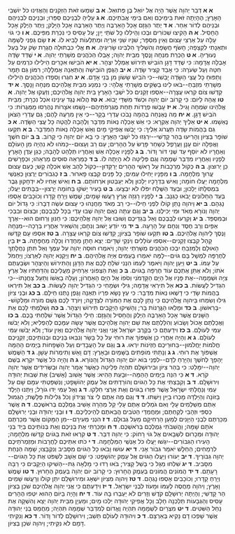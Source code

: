 **א א**  דְּבַר יְהוָה אֲשֶׁר הָיָה אֶל יוֹאֵל בֶּן פְּתוּאֵל.
**א ב**  שִׁמְעוּ זֹאת הַזְּקֵנִים וְהַאֲזִינוּ כֹּל יוֹשְׁבֵי הָאָרֶץ; הֶהָיְתָה זֹּאת בִּימֵיכֶם וְאִם בִּימֵי אֲבֹתֵיכֶם.
**א ג**  עָלֶיהָ לִבְנֵיכֶם סַפֵּרוּ; וּבְנֵיכֶם לִבְנֵיהֶם וּבְנֵיהֶם לְדוֹר אַחֵר.
**א ד**  יֶתֶר הַגָּזָם אָכַל הָאַרְבֶּה וְיֶתֶר הָאַרְבֶּה אָכַל הַיָּלֶק; וְיֶתֶר הַיֶּלֶק אָכַל הֶחָסִיל.
**א ה**  הָקִיצוּ שִׁכּוֹרִים וּבְכוּ וְהֵילִלוּ כָּל שֹׁתֵי יָיִן; עַל עָסִיס כִּי נִכְרַת מִפִּיכֶם.
**א ו**  כִּי גוֹי עָלָה עַל אַרְצִי עָצוּם וְאֵין מִסְפָּר; שִׁנָּיו שִׁנֵּי אַרְיֵה וּמְתַלְּעוֹת לָבִיא לוֹ.
**א ז**  שָׂם גַּפְנִי לְשַׁמָּה וּתְאֵנָתִי לִקְצָפָה; חָשֹׂף חֲשָׂפָהּ וְהִשְׁלִיךְ הִלְבִּינוּ שָׂרִיגֶיהָ.
**א ח**  אֱלִי כִּבְתוּלָה חֲגֻרַת שַׂק עַל בַּעַל נְעוּרֶיהָ.
**א ט**  הָכְרַת מִנְחָה וָנֶסֶךְ מִבֵּית יְהוָה; אָבְלוּ הַכֹּהֲנִים מְשָׁרְתֵי יְהוָה.
**א י**  שֻׁדַּד שָׂדֶה אָבְלָה אֲדָמָה:  כִּי שֻׁדַּד דָּגָן הוֹבִישׁ תִּירוֹשׁ אֻמְלַל יִצְהָר.
**א יא**  הֹבִישׁוּ אִכָּרִים הֵילִילוּ כֹּרְמִים עַל חִטָּה וְעַל שְׂעֹרָה:  כִּי אָבַד קְצִיר שָׂדֶה.
**א יב**  הַגֶּפֶן הוֹבִישָׁה וְהַתְּאֵנָה אֻמְלָלָה; רִמּוֹן גַּם תָּמָר וְתַפּוּחַ כָּל עֲצֵי הַשָּׂדֶה יָבֵשׁוּ--כִּי הֹבִישׁ שָׂשׂוֹן מִן בְּנֵי אָדָם.
**א יג**  חִגְרוּ וְסִפְדוּ הַכֹּהֲנִים הֵילִילוּ מְשָׁרְתֵי מִזְבֵּחַ--בֹּאוּ לִינוּ בַשַּׂקִּים מְשָׁרְתֵי אֱלֹהָי:  כִּי נִמְנַע מִבֵּית אֱלֹהֵיכֶם מִנְחָה וָנָסֶךְ.
**א יד**  קַדְּשׁוּ צוֹם קִרְאוּ עֲצָרָה--אִסְפוּ זְקֵנִים כֹּל יֹשְׁבֵי הָאָרֶץ בֵּית יְהוָה אֱלֹהֵיכֶם; וְזַעֲקוּ אֶל יְהוָה.
**א טו**  אֲהָהּ לַיּוֹם:  כִּי קָרוֹב יוֹם יְהוָה וּכְשֹׁד מִשַּׁדַּי יָבוֹא.
**א טז**  הֲלוֹא נֶגֶד עֵינֵינוּ אֹכֶל נִכְרָת; מִבֵּית אֱלֹהֵינוּ שִׂמְחָה וָגִיל.
**א יז**  עָבְשׁוּ פְרֻדוֹת תַּחַת מֶגְרְפֹתֵיהֶם--נָשַׁמּוּ אֹצָרוֹת נֶהֶרְסוּ מַמְּגֻרוֹת:  כִּי הֹבִישׁ דָּגָן.
**א יח**  מַה נֶּאֶנְחָה בְהֵמָה נָבֹכוּ עֶדְרֵי בָקָר--כִּי אֵין מִרְעֶה לָהֶם; גַּם עֶדְרֵי הַצֹּאן נֶאְשָׁמוּ.
**א יט**  אֵלֶיךָ יְהוָה אֶקְרָא:  כִּי אֵשׁ אָכְלָה נְאוֹת מִדְבָּר וְלֶהָבָה לִהֲטָה כָּל עֲצֵי הַשָּׂדֶה.
**א כ**  גַּם בַּהֲמוֹת שָׂדֶה תַּעֲרוֹג אֵלֶיךָ:  כִּי יָבְשׁוּ אֲפִיקֵי מָיִם וְאֵשׁ אָכְלָה נְאוֹת הַמִּדְבָּר.
**ב א**  תִּקְעוּ שׁוֹפָר בְּצִיּוֹן וְהָרִיעוּ בְּהַר קָדְשִׁי--יִרְגְּזוּ כֹּל יֹשְׁבֵי הָאָרֶץ:  כִּי בָא יוֹם יְהוָה כִּי קָרוֹב.
**ב ב**  יוֹם חֹשֶׁךְ וַאֲפֵלָה יוֹם עָנָן וַעֲרָפֶל כְּשַׁחַר פָּרֻשׂ עַל הֶהָרִים; עַם רַב וְעָצוּם--כָּמֹהוּ לֹא נִהְיָה מִן הָעוֹלָם וְאַחֲרָיו לֹא יוֹסֵף עַד שְׁנֵי דּוֹר וָדוֹר.
**ב ג**  לְפָנָיו אָכְלָה אֵשׁ וְאַחֲרָיו תְּלַהֵט לֶהָבָה; כְּגַן עֵדֶן הָאָרֶץ לְפָנָיו וְאַחֲרָיו מִדְבַּר שְׁמָמָה וְגַם פְּלֵיטָה לֹא הָיְתָה לּוֹ.
**ב ד**  כְּמַרְאֵה סוּסִים מַרְאֵהוּ; וּכְפָרָשִׁים כֵּן יְרוּצוּן.
**ב ה**  כְּקוֹל מַרְכָּבוֹת עַל רָאשֵׁי הֶהָרִים יְרַקֵּדוּן--כְּקוֹל לַהַב אֵשׁ אֹכְלָה קָשׁ; כְּעַם עָצוּם עֱרוּךְ מִלְחָמָה.
**ב ו**  מִפָּנָיו יָחִילוּ עַמִּים; כָּל פָּנִים קִבְּצוּ פָארוּר.
**ב ז**  כְּגִבּוֹרִים יְרֻצוּן כְּאַנְשֵׁי מִלְחָמָה יַעֲלוּ חוֹמָה; וְאִישׁ בִּדְרָכָיו יֵלֵכוּן וְלֹא יְעַבְּטוּן אֹרְחוֹתָם.
**ב ח**  וְאִישׁ אָחִיו לֹא יִדְחָקוּן גֶּבֶר בִּמְסִלָּתוֹ יֵלֵכוּן; וּבְעַד הַשֶּׁלַח יִפֹּלוּ לֹא יִבְצָעוּ.
**ב ט**  בָּעִיר יָשֹׁקּוּ בַּחוֹמָה יְרֻצוּן--בַּבָּתִּים יַעֲלוּ; בְּעַד הַחַלּוֹנִים יָבֹאוּ כַּגַּנָּב.
**ב י**  לְפָנָיו רָגְזָה אֶרֶץ רָעֲשׁוּ שָׁמָיִם; שֶׁמֶשׁ וְיָרֵחַ קָדָרוּ וְכוֹכָבִים אָסְפוּ נָגְהָם.
**ב יא**  וַיהוָה נָתַן קוֹלוֹ לִפְנֵי חֵילוֹ--כִּי רַב מְאֹד מַחֲנֵהוּ כִּי עָצוּם עֹשֵׂה דְבָרוֹ:  כִּי גָדוֹל יוֹם יְהוָה וְנוֹרָא מְאֹד וּמִי יְכִילֶנּוּ.
**ב יב**  וְגַם עַתָּה נְאֻם יְהוָה שֻׁבוּ עָדַי בְּכָל לְבַבְכֶם; וּבְצוֹם וּבִבְכִי וּבְמִסְפֵּד.
**ב יג**  וְקִרְעוּ לְבַבְכֶם וְאַל בִּגְדֵיכֶם וְשׁוּבוּ אֶל יְהוָה אֱלֹהֵיכֶם:  כִּי חַנּוּן וְרַחוּם הוּא--אֶרֶךְ אַפַּיִם וְרַב חֶסֶד וְנִחָם עַל הָרָעָה.
**ב יד**  מִי יוֹדֵעַ יָשׁוּב וְנִחָם; וְהִשְׁאִיר אַחֲרָיו בְּרָכָה--מִנְחָה וָנֶסֶךְ לַיהוָה אֱלֹהֵיכֶם.
**ב טו**  תִּקְעוּ שׁוֹפָר בְּצִיּוֹן; קַדְּשׁוּ צוֹם קִרְאוּ עֲצָרָה.
**ב טז**  אִסְפוּ עָם קַדְּשׁוּ קָהָל קִבְצוּ זְקֵנִים--אִסְפוּ עוֹלָלִים וְיֹנְקֵי שָׁדָיִם:  יֵצֵא חָתָן מֵחֶדְרוֹ וְכַלָּה מֵחֻפָּתָהּ.
**ב יז**  בֵּין הָאוּלָם וְלַמִּזְבֵּחַ יִבְכּוּ הַכֹּהֲנִים מְשָׁרְתֵי יְהוָה; וְיֹאמְרוּ חוּסָה יְהוָה עַל עַמֶּךָ וְאַל תִּתֵּן נַחֲלָתְךָ לְחֶרְפָּה לִמְשָׁל בָּם גּוֹיִם--לָמָּה יֹאמְרוּ בָעַמִּים אַיֵּה אֱלֹהֵיהֶם.
**ב יח**  וַיְקַנֵּא יְהוָה לְאַרְצוֹ; וַיַּחְמֹל עַל עַמּוֹ.
**ב יט**  וַיַּעַן יְהוָה וַיֹּאמֶר לְעַמּוֹ הִנְנִי שֹׁלֵחַ לָכֶם אֶת הַדָּגָן וְהַתִּירוֹשׁ וְהַיִּצְהָר וּשְׂבַעְתֶּם אֹתוֹ; וְלֹא אֶתֵּן אֶתְכֶם עוֹד חֶרְפָּה בַּגּוֹיִם.
**ב כ**  וְאֶת הַצְּפוֹנִי אַרְחִיק מֵעֲלֵיכֶם וְהִדַּחְתִּיו אֶל אֶרֶץ צִיָּה וּשְׁמָמָה--אֶת פָּנָיו אֶל הַיָּם הַקַּדְמֹנִי וְסֹפוֹ אֶל הַיָּם הָאַחֲרוֹן; וְעָלָה בָאְשׁוֹ וְתַעַל צַחֲנָתוֹ--כִּי הִגְדִּיל לַעֲשׂוֹת.
**ב כא**  אַל תִּירְאִי אֲדָמָה; גִּילִי וּשְׂמָחִי כִּי הִגְדִּיל יְהוָה לַעֲשׂוֹת.
**ב כב**  אַל תִּירְאוּ בַּהֲמוֹת שָׂדַי כִּי דָשְׁאוּ נְאוֹת מִדְבָּר:  כִּי עֵץ נָשָׂא פִרְיוֹ תְּאֵנָה וָגֶפֶן נָתְנוּ חֵילָם.
**ב כג**  וּבְנֵי צִיּוֹן גִּילוּ וְשִׂמְחוּ בַּיהוָה אֱלֹהֵיכֶם כִּי נָתַן לָכֶם אֶת הַמּוֹרֶה לִצְדָקָה; וַיּוֹרֶד לָכֶם גֶּשֶׁם מוֹרֶה וּמַלְקוֹשׁ--בָּרִאשׁוֹן.
**ב כד**  וּמָלְאוּ הַגֳּרָנוֹת בָּר; וְהֵשִׁיקוּ הַיְקָבִים תִּירוֹשׁ וְיִצְהָר.
**ב כה**  וְשִׁלַּמְתִּי לָכֶם אֶת הַשָּׁנִים אֲשֶׁר אָכַל הָאַרְבֶּה הַיֶּלֶק וְהֶחָסִיל וְהַגָּזָם:  חֵילִי הַגָּדוֹל אֲשֶׁר שִׁלַּחְתִּי בָּכֶם.
**ב כו**  וַאֲכַלְתֶּם אָכוֹל וְשָׂבוֹעַ וְהִלַּלְתֶּם אֶת שֵׁם יְהוָה אֱלֹהֵיכֶם אֲשֶׁר עָשָׂה עִמָּכֶם לְהַפְלִיא; וְלֹא יֵבֹשׁוּ עַמִּי לְעוֹלָם.
**ב כז**  וִידַעְתֶּם כִּי בְקֶרֶב יִשְׂרָאֵל אָנִי וַאֲנִי יְהוָה אֱלֹהֵיכֶם וְאֵין עוֹד; וְלֹא יֵבֹשׁוּ עַמִּי לְעוֹלָם.
**ג א**  וְהָיָה אַחֲרֵי כֵן אֶשְׁפּוֹךְ אֶת רוּחִי עַל כָּל בָּשָׂר וְנִבְּאוּ בְּנֵיכֶם וּבְנוֹתֵיכֶם; זִקְנֵיכֶם חֲלֹמוֹת יַחֲלֹמוּן--בַּחוּרֵיכֶם חֶזְיֹנוֹת יִרְאוּ.
**ג ב**  וְגַם עַל הָעֲבָדִים וְעַל הַשְּׁפָחוֹת בַּיָּמִים הָהֵמָּה אֶשְׁפּוֹךְ אֶת רוּחִי.
**ג ג**  וְנָתַתִּי מוֹפְתִים בַּשָּׁמַיִם וּבָאָרֶץ:  דָּם וָאֵשׁ וְתִימְרוֹת עָשָׁן.
**ג ד**  הַשֶּׁמֶשׁ יֵהָפֵךְ לְחֹשֶׁךְ וְהַיָּרֵחַ לְדָם--לִפְנֵי בּוֹא יוֹם יְהוָה הַגָּדוֹל וְהַנּוֹרָא.
**ג ה**  וְהָיָה כֹּל אֲשֶׁר יִקְרָא בְּשֵׁם יְהוָה--יִמָּלֵט:  כִּי בְּהַר צִיּוֹן וּבִירוּשָׁלִַם תִּהְיֶה פְלֵיטָה כַּאֲשֶׁר אָמַר יְהוָה וּבַשְּׂרִידִים אֲשֶׁר יְהוָה קֹרֵא.
**ד א**  כִּי הִנֵּה בַּיָּמִים הָהֵמָּה--וּבָעֵת הַהִיא:  אֲשֶׁר אָשִׁוב (אָשִׁיב) אֶת שְׁבוּת יְהוּדָה וִירוּשָׁלִָם.
**ד ב**  וְקִבַּצְתִּי אֶת כָּל הַגּוֹיִם וְהוֹרַדְתִּים אֶל עֵמֶק יְהוֹשָׁפָט; וְנִשְׁפַּטְתִּי עִמָּם שָׁם עַל עַמִּי וְנַחֲלָתִי יִשְׂרָאֵל אֲשֶׁר פִּזְּרוּ בַגּוֹיִם וְאֶת אַרְצִי חִלֵּקוּ.
**ד ג**  וְאֶל עַמִּי יַדּוּ גוֹרָל; וַיִּתְּנוּ הַיֶּלֶד בַּזּוֹנָה וְהַיַּלְדָּה מָכְרוּ בַיַּיִן וַיִּשְׁתּוּ.
**ד ד**  וְגַם מָה אַתֶּם לִי צֹר וְצִידוֹן וְכֹל גְּלִילוֹת פְּלָשֶׁת; הַגְּמוּל אַתֶּם מְשַׁלְּמִים עָלָי וְאִם גֹּמְלִים אַתֶּם עָלַי קַל מְהֵרָה אָשִׁיב גְּמֻלְכֶם בְּרֹאשְׁכֶם.
**ד ה**  אֲשֶׁר כַּסְפִּי וּזְהָבִי לְקַחְתֶּם; וּמַחֲמַדַּי הַטֹּבִים הֲבֵאתֶם לְהֵיכְלֵיכֶם.
**ד ו**  וּבְנֵי יְהוּדָה וּבְנֵי יְרוּשָׁלִַם מְכַרְתֶּם לִבְנֵי הַיְּוָנִים לְמַעַן הַרְחִיקָם מֵעַל גְּבוּלָם.
**ד ז**  הִנְנִי מְעִירָם--מִן הַמָּקוֹם אֲשֶׁר מְכַרְתֶּם אֹתָם שָׁמָּה; וַהֲשִׁבֹתִי גְמֻלְכֶם בְּרֹאשְׁכֶם.
**ד ח**  וּמָכַרְתִּי אֶת בְּנֵיכֶם וְאֶת בְּנוֹתֵיכֶם בְּיַד בְּנֵי יְהוּדָה וּמְכָרוּם לִשְׁבָאיִם אֶל גּוֹי רָחוֹק:  כִּי יְהוָה דִּבֵּר.
**ד ט**  קִרְאוּ זֹאת בַּגּוֹיִם קַדְּשׁוּ מִלְחָמָה; הָעִירוּ הַגִּבּוֹרִים--יִגְּשׁוּ יַעֲלוּ כֹּל אַנְשֵׁי הַמִּלְחָמָה.
**ד י**  כֹּתּוּ אִתֵּיכֶם לַחֲרָבוֹת וּמַזְמְרֹתֵיכֶם לִרְמָחִים; הַחַלָּשׁ יֹאמַר גִּבּוֹר אָנִי.
**ד יא**  עוּשׁוּ וָבֹאוּ כָל הַגּוֹיִם מִסָּבִיב וְנִקְבָּצוּ; שָׁמָּה הַנְחַת יְהוָה גִּבּוֹרֶיךָ.
**ד יב**  יֵעוֹרוּ וְיַעֲלוּ הַגּוֹיִם אֶל עֵמֶק יְהוֹשָׁפָט:  כִּי שָׁם אֵשֵׁב לִשְׁפֹּט אֶת כָּל הַגּוֹיִם--מִסָּבִיב.
**ד יג**  שִׁלְחוּ מַגָּל כִּי בָשַׁל קָצִיר; בֹּאוּ רְדוּ כִּי מָלְאָה גַּת--הֵשִׁיקוּ הַיְקָבִים כִּי רַבָּה רָעָתָם.
**ד יד**  הֲמוֹנִים הֲמוֹנִים בְּעֵמֶק הֶחָרוּץ:  כִּי קָרוֹב יוֹם יְהוָה בְּעֵמֶק הֶחָרוּץ.
**ד טו**  שֶׁמֶשׁ וְיָרֵחַ קָדָרוּ; וְכוֹכָבִים אָסְפוּ נָגְהָם.
**ד טז**  וַיהוָה מִצִּיּוֹן יִשְׁאָג וּמִירוּשָׁלִַם יִתֵּן קוֹלוֹ וְרָעֲשׁוּ שָׁמַיִם וָאָרֶץ; וַיהוָה מַחֲסֶה לְעַמּוֹ וּמָעוֹז לִבְנֵי יִשְׂרָאֵל.
**ד יז**  וִידַעְתֶּם כִּי אֲנִי יְהוָה אֱלֹהֵיכֶם שֹׁכֵן בְּצִיּוֹן הַר קָדְשִׁי; וְהָיְתָה יְרוּשָׁלִַם קֹדֶשׁ וְזָרִים לֹא יַעַבְרוּ בָהּ עוֹד.
**ד יח**  וְהָיָה בַיּוֹם הַהוּא יִטְּפוּ הֶהָרִים עָסִיס וְהַגְּבָעוֹת תֵּלַכְנָה חָלָב וְכָל אֲפִיקֵי יְהוּדָה יֵלְכוּ מָיִם; וּמַעְיָן מִבֵּית יְהוָה יֵצֵא וְהִשְׁקָה אֶת נַחַל הַשִּׁטִּים.
**ד יט**  מִצְרַיִם לִשְׁמָמָה תִהְיֶה וֶאֱדוֹם לְמִדְבַּר שְׁמָמָה תִּהְיֶה; מֵחֲמַס בְּנֵי יְהוּדָה אֲשֶׁר שָׁפְכוּ דָם נָקִיא בְּאַרְצָם.
**ד כ**  וִיהוּדָה לְעוֹלָם תֵּשֵׁב; וִירוּשָׁלִַם לְדוֹר וָדוֹר.
**ד כא**  וְנִקֵּיתִי דָּמָם לֹא נִקֵּיתִי; וַיהוָה שֹׁכֵן בְּצִיּוֹן.
